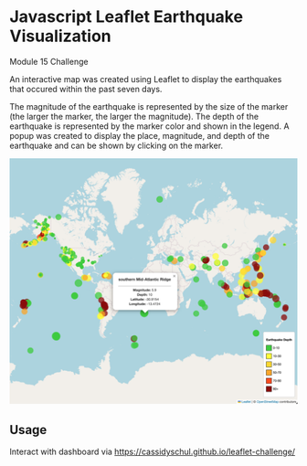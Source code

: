 # Javascript Leaflet Earthquake Visualization
Module 15 Challenge

An interactive map was created using Leaflet to display the earthquakes that occured within the past seven days. <br> 

The magnitude of the earthquake is represented by the size of the marker (the larger the marker, the larger the magnitude). The depth of the earthquake is represented by the marker color and shown in the legend. A popup was created to display the place, magnitude, and depth of the earthquake and can be shown by clicking on the marker. 

![Earthquake_Map_Visualization.png](https://github.com/cassidyschul/leaflet-challenge/blob/main/Earthquake_Map_Visualization.png)

## Usage
Interact with dashboard via https://cassidyschul.github.io/leaflet-challenge/
